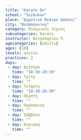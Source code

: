 ```yaml
---
title: "Karate Do"
school: "Suibukan"
place: "Δημοτικό Θεατρο Δάσους"
city: "Θεσσαλονίκη"
category: Πολεμικές τέχνες
subcategories: Karate
instructor: Βελησσαρίου Π.
agecategories: [adults]
ages: [18]
levels: novice
practices: 2
days:
 - day: Δευτέρα
   time: "18:30-20:30"
 - day: Τρίτη
   time: ""
 - day: Τετάρτη
   time: "18:30-20:30"
 - day: Πέμπτη
   time: ""
 - day: Παρασκευή
   time: ""
 - day: Σάββατο
   time: ""
 - day: Κυριακή
   time: ""
---
```




